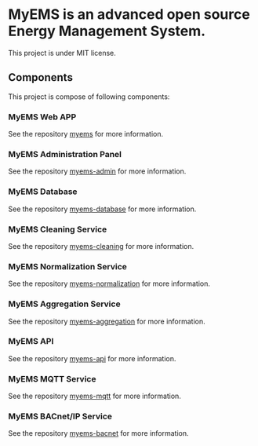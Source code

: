 # MyEMS is an advanced open source Energy Management System.

This project is under MIT license.

## Components

This project is compose of  following components:

### MyEMS Web APP

See the repository [myems](https://github.com/myems/myems.git) for more information.

### MyEMS Administration Panel

See the repository [myems-admin](https://github.com/myems/myems-admin.git) for more information.

### MyEMS Database

See the repository [myems-database](https://github.com/myems/myems-database.git) for more information.

### MyEMS Cleaning Service

See the repository [myems-cleaning](https://github.com/myems/myems-cleaning.git) for more information.

### MyEMS Normalization Service

See the repository [myems-normalization](https://github.com/myems/myems-normalization.git) for more information.

### MyEMS Aggregation Service

See the repository [myems-aggregation](https://github.com/myems/myems-aggregation.git) for more information.

### MyEMS API

See the repository [myems-api](https://github.com/myems/myems-api.git) for more information.

### MyEMS MQTT Service

See the repository [myems-mqtt](https://github.com/myems/myems-mqtt.git) for more information.

### MyEMS BACnet/IP Service

See the repository [myems-bacnet](https://github.com/myems/myems-bacnet.git) for more information.
